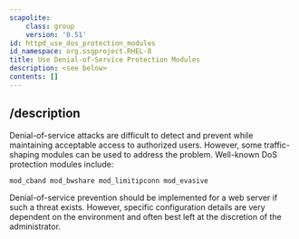```yaml
---
scapolite:
    class: group
    version: '0.51'
id: httpd_use_dos_protection_modules
id_namespace: org.ssgproject.RHEL-8
title: Use Denial-of-Service Protection Modules
description: <see below>
contents: []
---
```



## /description

Denial-of-service
attacks are difficult to detect and prevent while maintaining acceptable
access to authorized users. However, some traffic-shaping modules can be
used to address the problem. Well-known DoS protection modules include:

``` 
mod_cband mod_bwshare mod_limitipconn mod_evasive
```

Denial-of-service prevention should be implemented for a web server if
such a threat exists. However, specific configuration details are very
dependent on the environment and often best left at the discretion of
the administrator.
